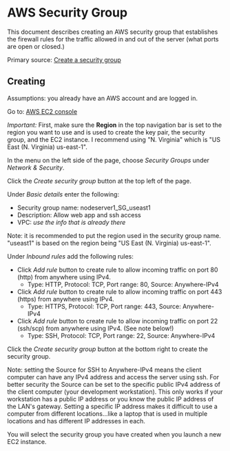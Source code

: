 # AWS Security Group

This document describes creating an AWS security group that establishes the firewall rules for the traffic allowed in and out of the server (what ports
are open or closed.)

Primary source: [Create a security group](https://docs.aws.amazon.com/AWSEC2/latest/UserGuide/get-set-up-for-amazon-ec2.html#create-a-base-security-group)

## Creating

Assumptions: you already have an AWS account and are logged in.

Go to: [AWS EC2 console](https://console.aws.amazon.com/ec2/)

*Important:* First, make sure the **Region** in the top navigation bar is set to the region you want to use and is used to create the key pair,
the security group, and the EC2 instance. I recommend using "N. Virginia" which is "US East (N. Virginia) us-east-1".

In the menu on the left side of the page, choose *Security Groups* under *Network &amp; Security*.

Click the *Create security group* button at the top left of the page.

Under *Basic details* enter the following:

* Security group name: nodeserver1_SG_useast1
* Description: Allow web app and ssh access
* VPC: *use the info that is already there*

Note: it is recommended to put the region used in the security group name. "useast1" is based on the region being "US East (N. Virginia) us-east-1".

Under *Inbound rules* add the following rules:

* Click *Add rule* button to create rule to allow incoming traffic on port 80 (http) from anywhere using IPv4.
  * Type: HTTP, Protocol: TCP, Port range: 80, Source: Anywhere-IPv4
* Click *Add rule* button to create rule to allow incoming traffic on port 443 (https) from anywhere using IPv4.
  * Type: HTTPS, Protocol: TCP, Port range: 443, Source: Anywhere-IPv4
* Click *Add rule* button to create rule to allow incoming traffic on port 22 (ssh/scp) from anywhere using IPv4. (See note below!)
  * Type: SSH, Protocol: TCP, Port range: 22, Source: Anywhere-IPv4

Click the *Create security group* button at the bottom right to create the security group.

Note: setting the Source for SSH to Anywhere-IPv4 means the client computer can have any IPv4 address and access the server using ssh.
For better security the Source can be set to the specific public IPv4 address of the client computer (your development workstation).
This only works if your workstation has a public IP address or you know the public IP address of the LAN's gateway. Setting a specific IP address
makes it difficult to use a computer from different locations...like a laptop that is used in multiple locations and has different IP addresses in each.

You will select the security group you have created when you launch a new EC2 instance.
